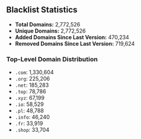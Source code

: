 ## Blacklist Statistics

- **Total Domains:** 2,772,526
- **Unique Domains:** 2,772,526
- **Added Domains Since Last Version:** 470,234
- **Removed Domains Since Last Version:** 719,624

### Top-Level Domain Distribution

-  `.com`: 1,330,604
-  `.org`: 225,206
-  `.net`: 185,283
-  `.top`: 78,786
-  `.xyz`: 67,199
-  `.io`: 58,529
-  `.pl`: 48,788
-  `.info`: 46,240
-  `.fr`: 33,919
-  `.shop`: 33,704
